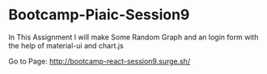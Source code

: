 # Bootcamp-Piaic-Session9
 
In This Assignment I will make Some Random Graph and an login form with the help of material-ui and chart.js

Go to Page:  http://bootcamp-react-session9.surge.sh/
